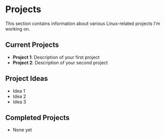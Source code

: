 # Projects

This section contains information about various Linux-related projects I'm working on.

## Current Projects

- **Project 1**: Description of your first project
- **Project 2**: Description of your second project

## Project Ideas

- Idea 1
- Idea 2
- Idea 3

## Completed Projects

- None yet
